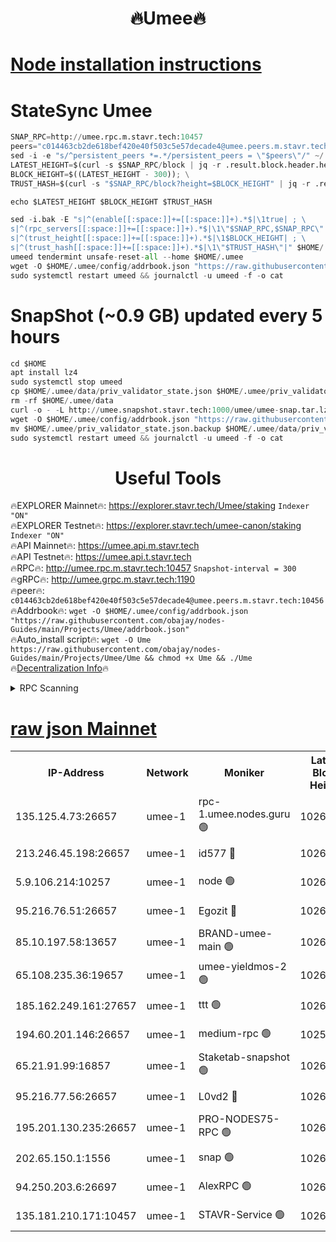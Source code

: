 <h1 align="center"> 🔥Umee🔥</h1>


[Node installation instructions](https://github.com/obajay/nodes-Guides/tree/main/Projects/Umee)
=
# StateSync Umee
```python
SNAP_RPC=http://umee.rpc.m.stavr.tech:10457
peers="c014463cb2de618bef420e40f503c5e57decade4@umee.peers.m.stavr.tech:10456"
sed -i -e "s/^persistent_peers *=.*/persistent_peers = \"$peers\"/" ~/.umee/config/config.toml
LATEST_HEIGHT=$(curl -s $SNAP_RPC/block | jq -r .result.block.header.height); \
BLOCK_HEIGHT=$((LATEST_HEIGHT - 300)); \
TRUST_HASH=$(curl -s "$SNAP_RPC/block?height=$BLOCK_HEIGHT" | jq -r .result.block_id.hash)

echo $LATEST_HEIGHT $BLOCK_HEIGHT $TRUST_HASH

sed -i.bak -E "s|^(enable[[:space:]]+=[[:space:]]+).*$|\1true| ; \
s|^(rpc_servers[[:space:]]+=[[:space:]]+).*$|\1\"$SNAP_RPC,$SNAP_RPC\"| ; \
s|^(trust_height[[:space:]]+=[[:space:]]+).*$|\1$BLOCK_HEIGHT| ; \
s|^(trust_hash[[:space:]]+=[[:space:]]+).*$|\1\"$TRUST_HASH\"|" $HOME/.umee/config/config.toml
umeed tendermint unsafe-reset-all --home $HOME/.umee
wget -O $HOME/.umee/config/addrbook.json "https://raw.githubusercontent.com/obajay/nodes-Guides/main/Projects/Umee/addrbook.json"
sudo systemctl restart umeed && journalctl -u umeed -f -o cat
```
# SnapShot (~0.9 GB) updated every 5 hours
```python
cd $HOME
apt install lz4
sudo systemctl stop umeed
cp $HOME/.umee/data/priv_validator_state.json $HOME/.umee/priv_validator_state.json.backup
rm -rf $HOME/.umee/data
curl -o - -L http://umee.snapshot.stavr.tech:1000/umee/umee-snap.tar.lz4 | lz4 -c -d - | tar -x -C $HOME/.umee --strip-components 2
wget -O $HOME/.umee/config/addrbook.json "https://raw.githubusercontent.com/obajay/nodes-Guides/main/Projects/Umee/addrbook.json"
mv $HOME/.umee/priv_validator_state.json.backup $HOME/.umee/data/priv_validator_state.json
sudo systemctl restart umeed && journalctl -u umeed -f -o cat
```
 <h1 align="center"> Useful Tools</h1>

🔥EXPLORER Mainnet🔥:      https://explorer.stavr.tech/Umee/staking             `Indexer "ON"` \
🔥EXPLORER Testnet🔥:        https://explorer.stavr.tech/umee-canon/staking      `Indexer "ON"` \
🔥API Mainnet🔥:                   https://umee.api.m.stavr.tech \
🔥API Testnet🔥:                     https://umee.api.t.stavr.tech \
🔥RPC🔥:                                   http://umee.rpc.m.stavr.tech:10457                     `Snapshot-interval = 300` \
🔥gRPC🔥:                              http://umee.grpc.m.stavr.tech:1190 \
🔥peer🔥:                     `c014463cb2de618bef420e40f503c5e57decade4@umee.peers.m.stavr.tech:10456` \
🔥Addrbook🔥:    ```wget -O $HOME/.umee/config/addrbook.json "https://raw.githubusercontent.com/obajay/nodes-Guides/main/Projects/Umee/addrbook.json"``` \
🔥Auto_install script🔥: ```wget -O Ume https://raw.githubusercontent.com/obajay/nodes-Guides/main/Projects/Umee/Ume && chmod +x Ume && ./Ume``` \
🔥[Decentralization Info](https://github.com/obajay/StateSync-snapshots/tree/main/Projects/Umee/Decentralization)🔥

<details>
<summary>RPC Scanning</summary>

<h2 align="center"> We scan nodes in real time every 4 hours. And we provide the final result of RPC endpoints.
We cannot influence the operation of these nodes in any way. </h2>


```python
If Voting Power is higher than 0 --> then the Node is a validator of the network and may be subject to attack and be a potential threat to the chain.
```
```python
We marked such validators with a red symbol
```

</details>

[raw json Mainnet](https://rpc-check.umeem.stavr.tech/umeem/rpc-umeem-result.json)
=



<table><tr><th>IP-Address</th><th>Network</th><th>Moniker</th><th>Latest Block Height</th><th>Earliest Block Height</th><th>Catching Up</th><th>Tx Index</th><th>Voting Power</th><th>Scan Time</th></tr><tr><td>135.125.4.73:26657</td><td>umee-1</td><td>rpc-1.umee.nodes.guru 🟢</td><td>10264145</td><td>5167386</td><td>False</td><td>on</td><td>0</td><td>2024-01-23T10:39:10.018325089UTC</td></tr><tr><td>213.246.45.198:26657</td><td>umee-1</td><td>id577 🔴</td><td>10264131</td><td>7100001</td><td>False</td><td>on</td><td>35104854</td><td>2024-01-23T10:37:49.518184781UTC</td></tr><tr><td>5.9.106.214:10257</td><td>umee-1</td><td>node 🟢</td><td>10264140</td><td>7942001</td><td>False</td><td>on</td><td>0</td><td>2024-01-23T10:38:44.740946716UTC</td></tr><tr><td>95.216.76.51:26657</td><td>umee-1</td><td>Egozit 🔴</td><td>10264145</td><td>8262001</td><td>False</td><td>off</td><td>38360525</td><td>2024-01-23T10:39:09.692940136UTC</td></tr><tr><td>85.10.197.58:13657</td><td>umee-1</td><td>BRAND-umee-main 🟢</td><td>10264134</td><td>8427832</td><td>False</td><td>on</td><td>0</td><td>2024-01-23T10:38:05.511514078UTC</td></tr><tr><td>65.108.235.36:19657</td><td>umee-1</td><td>umee-yieldmos-2 🟢</td><td>10264124</td><td>9575548</td><td>False</td><td>on</td><td>0</td><td>2024-01-23T10:37:10.013584618UTC</td></tr><tr><td>185.162.249.161:27657</td><td>umee-1</td><td>ttt 🟢</td><td>10264138</td><td>9733423</td><td>False</td><td>on</td><td>0</td><td>2024-01-23T10:38:30.966883744UTC</td></tr><tr><td>194.60.201.146:26657</td><td>umee-1</td><td>medium-rpc 🟢</td><td>10250937</td><td>9984137</td><td>False</td><td>on</td><td>0</td><td>2024-01-23T10:37:56.559098904UTC</td></tr><tr><td>65.21.91.99:16857</td><td>umee-1</td><td>Staketab-snapshot 🟢</td><td>10264136</td><td>9992001</td><td>False</td><td>off</td><td>0</td><td>2024-01-23T10:38:18.308049109UTC</td></tr><tr><td>95.216.77.56:26657</td><td>umee-1</td><td>L0vd2 🔴</td><td>10264148</td><td>10164148</td><td>False</td><td>off</td><td>37475534</td><td>2024-01-23T10:39:29.411718807UTC</td></tr><tr><td>195.201.130.235:26657</td><td>umee-1</td><td>PRO-NODES75-RPC 🟢</td><td>10264140</td><td>10190089</td><td>False</td><td>on</td><td>0</td><td>2024-01-23T10:38:39.441886303UTC</td></tr><tr><td>202.65.150.1:1556</td><td>umee-1</td><td>snap 🟢</td><td>10264140</td><td>10251094</td><td>False</td><td>on</td><td>0</td><td>2024-01-23T10:38:40.340815169UTC</td></tr><tr><td>94.250.203.6:26697</td><td>umee-1</td><td>AlexRPC 🟢</td><td>10264133</td><td>10260001</td><td>False</td><td>on</td><td>0</td><td>2024-01-23T10:38:03.218925600UTC</td></tr><tr><td>135.181.210.171:10457</td><td>umee-1</td><td>STAVR-Service 🟢</td><td>10264147</td><td>10263401</td><td>False</td><td>on</td><td>0</td><td>2024-01-23T10:39:20.749407536UTC</td></tr></table>
